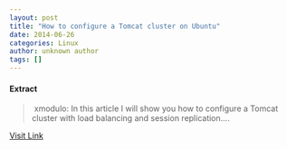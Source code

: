 ```yaml
---
layout: post
title: "How to configure a Tomcat cluster on Ubuntu"
date: 2014-06-26
categories: Linux
author: unknown author
tags: []
---
```





#### Extract
>&nbsp;xmodulo: In this article I will show you how to configure a Tomcat cluster with load balancing and session replication....



[Visit Link](http://www.linuxtoday.com/upload/how-to-configure-a-tomcat-cluster-on-ubuntu-140624060014.html)


